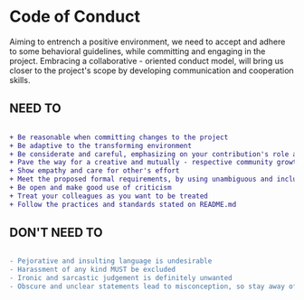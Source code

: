 # Code of Conduct

Aiming to entrench a positive environment, we need to accept and adhere to some
behavioral guidelines, while committing and engaging in the project. Embracing
a collaborative - oriented conduct model, will bring us closer to the project's
scope by developing communication and cooperation skills. 

## NEED TO

```diff

+ Be reasonable when committing changes to the project
+ Be adaptive to the transforming environment
+ Be considerate and careful, emphasizing on your contribution's role and impact
+ Pave the way for a creative and mutually - respective community growth
+ Show empathy and care for other's effort
+ Meet the proposed formal requirements, by using unambiguous and inclusive language
+ Be open and make good use of criticism
+ Treat your colleagues as you want to be treated
+ Follow the practices and standards stated on README.md


```

## DON'T NEED TO

```diff

- Pejorative and insulting language is undesirable
- Harassment of any kind MUST be excluded
- Ironic and sarcastic judgement is definitely unwanted
- Obscure and unclear statements lead to misconception, so stay away of them

```
